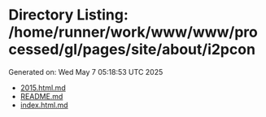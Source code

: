 # Directory Listing: /home/runner/work/www/www/processed/gl/pages/site/about/i2pcon
Generated on: Wed May  7 05:18:53 UTC 2025

- [2015.html.md](2015.html.md)
- [README.md](README.md)
- [index.html.md](index.html.md)
